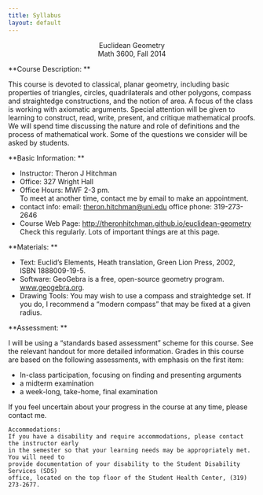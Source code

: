 ```yaml
---
title: Syllabus
layout: default
---
```


<center>
Euclidean Geometry<br />
Math 3600, Fall 2014
</center>

**Course Description: **

This course is devoted to classical, planar geometry, including basic properties
of triangles, circles, quadrilaterals and other polygons, compass and
straightedge constructions, and the notion of area. A focus of the class is
working with axiomatic arguments. Special attention will be given to learning to
construct, read, write, present, and critique mathematical proofs. We will spend
time discussing the nature and role of definitions and the process of
mathematical work. Some of the questions we consider will be asked by
students.

**Basic Information: **

- Instructor: 		Theron J Hitchman
- Office: 		327 Wright Hall
- Office Hours: 	MWF  2-3 pm.  
  To meet at another time, contact me by email to make an appointment.
- contact info:
      email:  theron.hitchman@uni.edu      office phone: 319-273-2646
- Course Web Page:
      http://theronhitchman.github.io/euclidean-geometry
  Check this regularly. Lots of important things are at this page.

**Materials: **

- Text: Euclid’s Elements, Heath translation, Green Lion Press, 2002,  
ISBN 1888009-19-5.
- Software: GeoGebra is a free, open-source geometry program. www.geogebra.org.
- Drawing Tools: You may wish to use a compass and straightedge set. If you do,
I recommend a “modern compass” that may be fixed at a given radius.

**Assessment: **

I will be using a “standards based assessment” scheme for this course. See the
relevant handout for more detailed information. Grades in this course are based
on the following assessments, with emphasis on the first item:

- In-class participation, focusing on finding and presenting arguments
- a midterm examination
- a week-long, take-home, final examination

If you feel uncertain about your progress in the course at any time, please contact me.

    Accommodations:
    If you have a disability and require accommodations, please contact the instructor early
    in the semester so that your learning needs may be appropriately met. You will need to
    provide documentation of your disability to the Student Disability Services (SDS)
    office, located on the top floor of the Student Health Center, (319) 273-2677.
